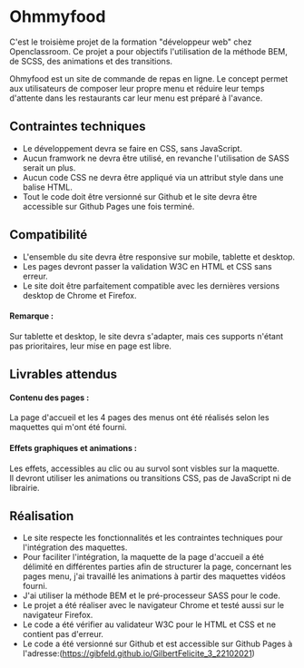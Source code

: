 #  Ohmmyfood

C'est  le troisième  projet de la formation  "développeur web" chez Openclassroom. Ce projet a pour objectifs l'utilisation de la méthode BEM, de SCSS, des animations et des transitions.

Ohmyfood est un site de commande de repas en ligne. Le concept permet aux utilisateurs de composer leur propre menu et réduire leur temps d'attente dans les restaurants car leur menu est préparé à l'avance.

## Contraintes techniques  
* Le développement devra se faire en CSS, sans JavaScript.  
* Aucun framwork ne devra être utilisé, en revanche l'utilisation de SASS serait un plus.  
* Aucun code CSS ne devra être appliqué via un attribut style dans une balise HTML.  
* Tout le code doit être versionné sur Github et le site devra être accessible sur Github Pages une fois terminé.  

## Compatibilité  
* L'ensemble du site devra être responsive sur mobile, tablette et desktop.  
* Les pages devront passer la validation W3C en HTML et CSS sans erreur.  
* Le site doit être parfaitement compatible avec les dernières versions desktop de Chrome et Firefox.  
#### Remarque :  
Sur tablette et desktop, le site devra s'adapter, mais ces supports n'étant pas prioritaires, leur mise en page est libre. 

## Livrables attendus  
#### Contenu des pages :  
La page d'accueil et les 4 pages des menus ont été réalisés selon les maquettes qui m'ont été fourni.  

#### Effets graphiques et animations :
Les effets, accessibles au clic ou au survol sont visbles sur la maquette.  
Il devront utiliser les animations ou transitions CSS, pas de JavaScript ni de librairie.  

## Réalisation  
* Le site respecte les fonctionnalités et les contraintes techniques pour l'intégration des maquettes.  
* Pour faciliter l'intégration, la maquette de la page d'accueil a été délimité en différentes parties afin de structurer la page, concernant les pages menu, j'ai travaillé les animations à partir des maquettes vidéos fourni.
* J'ai utiliser la méthode BEM et le pré-processeur SASS pour le code.  
* Le projet a été réaliser avec le navigateur Chrome et testé aussi sur le navigateur Firefox.
* Le code a été vérifier au validateur W3C pour le HTML et CSS et ne contient pas d'erreur.
* Le code a été versionné sur Github et est accessible sur Github Pages à l'adresse:(https://gibfeld.github.io/GilbertFelicite_3_22102021)
  




